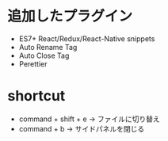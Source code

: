 # 追加したプラグイン

- ES7+ React/Redux/React-Native snippets
- Auto Rename Tag
- Auto Close Tag
- Perettier

# shortcut

- command + shift + e -> ファイルに切り替え
- command + b -> サイドパネルを閉じる
